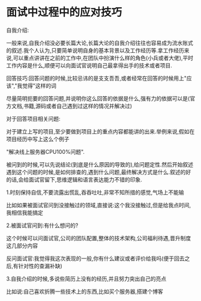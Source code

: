 # 										面试中过程中的应对技巧

自我介绍:

​       一般来说,自我介绍没必要长篇大论,长篇大论的自我介绍往往也容易成为流水账式的叙述.我个人认为,只要简单说明自身的基本背景以及工作经历等.拿工作经历来说,可以重点讲讲在之前的工作中,在团队中扮演什么样的角色(小兵或者大佬),平时工作内容是什么,顺便可以向面试官说明自己最拿得出手的技术或者项目.



回答技巧:回答问题的时候,比较忌讳的是支支吾吾,或者经常在回答的时候用上"应该","我觉得"这样的词

​		尽量简明扼要的回答问题,并说明你这么回答的依据是什么,强有力的依据可以是(官方文档,书籍,源码或者自己遇到过这样的情况并解决过)



对于回答项目相关问题:

​		对于建立上写的项目,至少要做到项目上的重点内容都能讲的出来.举例来说,假如在项目经历中写上这么个例子

"解决线上服务器CPU100%问题".

​		被问到的时候,可以先说结论(到底是什么原因的导致的),给问题定性.然后开始叙述遇到这个问题的时候,是如何排查的,遇到什么问题,最终解决方式是什么.叙述的好的话,会给面试官留下,思维逻辑和语言表达能力不错的印象.



1.时刻保持自信,不要流露出慌乱,吞吞吐吐,非常不知所措的感觉,气场上不能输

比如如果被面试官问到没接触过的领域,直接说:这个我没接触过,但是给我点时间,我相信我能搞定



2.被面试官问到:有什么想问的?

这个时候可以问面试官,公司的团队配置,整体的技术架构,公司福利待遇,晋升制度这几部分内容

反问面试官:我觉得我这次表现的一般,你有什么建议或者评价给我吗(便于回去之后,有针对性的查漏补缺)



3.自我介绍的时候,多说些简历上没有的经历,并且努力突出自己的亮点

比如说:自己喜欢折腾一些技术上的东西,比如买个服务器,搭建个博客



